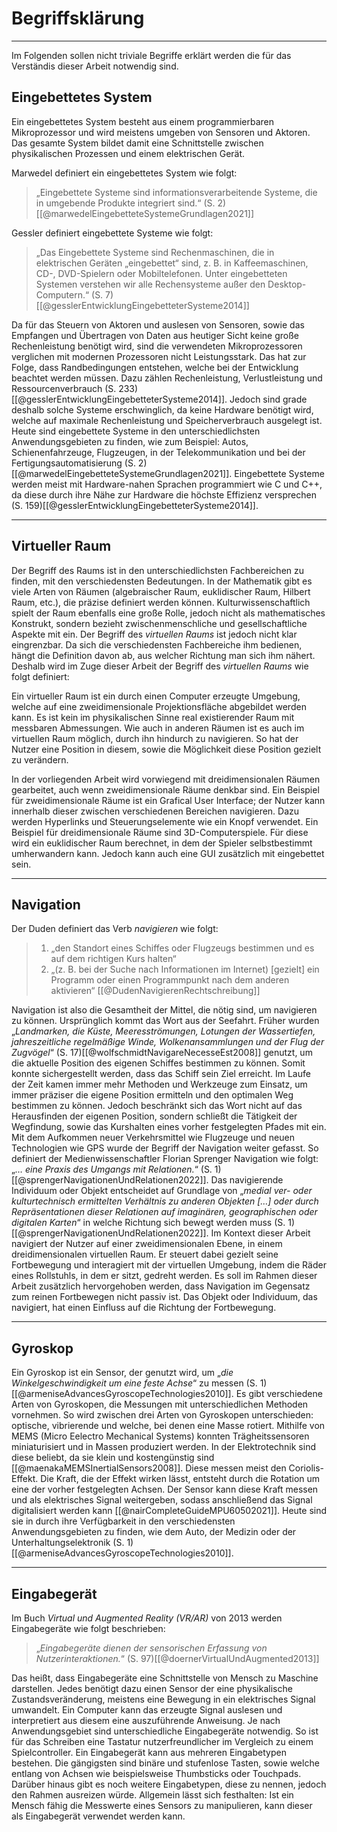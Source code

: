# Begriffsklärung
___
Im Folgenden sollen nicht triviale Begriffe erklärt werden die für das Verständis dieser Arbeit notwendig sind.

## Eingebettetes System
Ein eingebettetes System besteht aus einem programmierbaren Mikroprozessor und wird meistens umgeben von Sensoren und Aktoren. Das gesamte System bildet damit eine Schnittstelle zwischen physikalischen Prozessen und einem elektrischen Gerät.

Marwedel definiert ein eingebettetes System wie folgt: 
> „Eingebettete Systeme sind informationsverarbeitende Systeme, die in umgebende Produkte integriert sind.“
> (S. 2) [[@marwedelEingebetteteSystemeGrundlagen2021]]

Gessler definiert eingebettete Systeme wie folgt:
>„Das Eingebettete Systeme sind Rechenmaschinen, die in elektrischen Geräten „eingebettet“ sind, z. B. in Kaffeemaschinen, CD-, DVD-Spielern oder Mobiltelefonen. Unter eingebetteten Systemen verstehen wir alle Rechensysteme außer den Desktop-Computern.“
>(S. 7) [[@gesslerEntwicklungEingebetteterSysteme2014]]

Da für das Steuern von Aktoren und auslesen von Sensoren, sowie das Empfangen und Übertragen von Daten aus heutiger Sicht keine große Rechenleistung benötigt wird, sind die verwendeten Mikroprozessoren verglichen mit modernen Prozessoren nicht Leistungsstark. Das hat zur Folge, dass Randbedingungen entstehen, welche bei der Entwicklung beachtet werden müssen. Dazu zählen Rechenleistung, Verlustleistung und Ressourcenverbrauch (S. 233)[[@gesslerEntwicklungEingebetteterSysteme2014]]. Jedoch sind grade deshalb solche Systeme erschwinglich, da keine Hardware benötigt wird, welche auf maximale Rechenleistung und Speicherverbrauch ausgelegt ist. Heute sind eingebettete Systeme in den unterschiedlichsten Anwendungsgebieten zu finden, wie zum Beispiel: Autos, Schienenfahrzeuge, Flugzeugen, in der Telekommunikation und bei der Fertigungsautomatisierung (S. 2)[[@marwedelEingebetteteSystemeGrundlagen2021]]. Eingebettete Systeme werden meist mit Hardware-nahen Sprachen programmiert wie C und C++, da diese durch ihre Nähe zur Hardware die höchste Effizienz versprechen (S. 159)[[@gesslerEntwicklungEingebetteterSysteme2014]].

___
## Virtueller Raum
Der Begriff des Raums ist in den unterschiedlichsten Fachbereichen zu finden, mit den verschiedensten Bedeutungen.
In der Mathematik gibt es viele Arten von Räumen (algebraischer Raum, euklidischer Raum, Hilbert Raum, etc.), die präzise definiert werden können.
Kulturwissenschaftlich spielt der Raum ebenfalls eine große Rolle, jedoch nicht als mathematisches Konstrukt, sondern bezieht zwischenmenschliche und gesellschaftliche Aspekte mit ein.
Der Begriff des _virtuellen Raums_ ist jedoch nicht klar eingrenzbar.
Da sich die verschiedensten Fachbereiche ihm bedienen, hängt die Definition davon ab, aus welcher Richtung man sich ihm nähert.
Deshalb wird im Zuge dieser Arbeit der Begriff des _virtuellen Raums_ wie folgt definiert:

Ein virtueller Raum ist ein durch einen Computer erzeugte Umgebung, welche auf eine zweidimensionale Projektionsfläche abgebildet werden kann.
Es ist kein im physikalischen Sinne real existierender Raum mit messbaren Abmessungen.
Wie auch in anderen Räumen ist es auch im virtuellen Raum möglich, durch ihn hindurch zu navigieren.
So hat der Nutzer eine Position in diesem, sowie die Möglichkeit diese Position gezielt zu verändern.

In der vorliegenden Arbeit wird vorwiegend mit dreidimensionalen Räumen gearbeitet, auch wenn zweidimensionale Räume denkbar sind.
Ein Beispiel für zweidimensionale Räume ist ein Grafical User Interface; der Nutzer kann innerhalb dieser zwischen verschiedenen Bereichen navigieren.
Dazu werden Hyperlinks und Steuerungselemente wie ein Knopf verwendet.
Ein Beispiel für dreidimensionale Räume sind 3D-Computerspiele.
Für diese wird ein euklidischer Raum berechnet, in dem der Spieler selbstbestimmt umherwandern kann.
Jedoch kann auch eine GUI zusätzlich mit eingebettet sein.

___
## Navigation
Der Duden definiert das Verb _navigieren_ wie folgt: 

>1. „den Standort eines Schiffes oder Flugzeugs bestimmen und es auf dem richtigen Kurs halten“
>2. „(z. B. bei der Suche nach Informationen im Internet) [gezielt] ein Programm oder einen Programmpunkt nach dem anderen aktivieren“
[[@DudenNavigierenRechtschreibung]]

Navigation ist also die Gesamtheit der Mittel, die nötig sind, um navigieren zu können. Ursprünglich kommt das Wort aus der Seefahrt. Früher wurden „_Landmarken, die Küste, Meeresströmungen, Lotungen der Wassertiefen, jahreszeitliche regelmäßige Winde, Wolkenansammlungen und der Flug der Zugvögel_“ (S. 17)[[@wolfschmidtNavigareNecesseEst2008]] genutzt, um die aktuelle Position des eigenen Schiffes bestimmen zu können. Somit konnte sichergestellt werden, dass das Schiff sein Ziel erreicht. Im Laufe der Zeit kamen immer mehr Methoden und Werkzeuge zum Einsatz, um immer präziser die eigene Position ermitteln und den optimalen Weg bestimmen zu können. Jedoch beschränkt sich das Wort nicht auf das Herausfinden der eigenen Position, sondern schließt die Tätigkeit der Wegfindung, sowie das Kurshalten eines vorher festgelegten Pfades mit ein. 
Mit dem Aufkommen neuer Verkehrsmittel wie Flugzeuge und neuen Technologien wie GPS wurde der Begriff der Navigation weiter gefasst. So definiert der Medienwissenschaftler Florian Sprenger Navigation wie folgt: „_… eine Praxis des Umgangs mit Relationen._“ (S. 1)[[@sprengerNavigationenUndRelationen2022]]. Das navigierende Individuum oder Objekt entscheidet auf Grundlage von „_medial ver- oder kulturtechnisch ermittelten Verhältnis zu anderen Objekten \[…] oder durch Repräsentationen dieser Relationen auf imaginären, geographischen oder digitalen Karten_“ in welche Richtung sich bewegt werden muss (S. 1)[[@sprengerNavigationenUndRelationen2022]].
Im Kontext dieser Arbeit navigiert der Nutzer auf einer zweidimensionalen Ebene, in einem dreidimensionalen virtuellen Raum. Er steuert dabei gezielt seine Fortbewegung und interagiert mit der virtuellen Umgebung, indem die Räder eines Rollstuhls, in dem er sitzt, gedreht werden.
Es soll im Rahmen dieser Arbeit zusätzlich hervorgehoben werden, dass Navigation im Gegensatz zum reinen Fortbewegen nicht passiv ist. Das Objekt oder Individuum, das navigiert, hat einen Einfluss auf die Richtung der Fortbewegung.

___
## Gyroskop
Ein Gyroskop ist ein Sensor, der genutzt wird, um „_die Winkelgeschwindigkeit um eine feste Achse_“ zu messen (S. 1)[[@armeniseAdvancesGyroscopeTechnologies2010]]. Es gibt verschiedene Arten von Gyroskopen, die Messungen mit unterschiedlichen Methoden vornehmen. So wird zwischen drei Arten von Gyroskopen unterschieden: optische, vibrierende und welche, bei denen eine Masse rotiert. Mithilfe von MEMS (Micro Eelectro Mechanical Systems) konnten Trägheitssensoren miniaturisiert und in Massen produziert werden. In der Elektrotechnik sind diese beliebt, da sie klein und kostengünstig sind [[@maenakaMEMSInertialSensors2008]]. Diese messen meist den Coriolis-Effekt. Die Kraft, die der Effekt wirken lässt, entsteht durch die Rotation um eine der vorher festgelegten Achsen. Der Sensor kann diese Kraft messen und als elektrisches Signal weitergeben, sodass anschließend das Signal digitalisiert werden kann [[@nairCompleteGuideMPU60502021]]. Heute sind sie in durch ihre Verfügbarkeit in den verschiedensten Anwendungsgebieten zu finden, wie dem Auto, der Medizin oder der Unterhaltungselektronik (S. 1)[[@armeniseAdvancesGyroscopeTechnologies2010]].

___
## Eingabegerät
Im Buch _Virtual und Augmented Reality (VR/AR)_ von 2013 werden Eingabegeräte wie folgt beschrieben:

>„_Eingabegeräte dienen der sensorischen Erfassung von Nutzerinteraktionen._“
>(S. 97)[[@doernerVirtualUndAugmented2013]]

Das heißt, dass Eingabegeräte eine Schnittstelle von Mensch zu Maschine darstellen. 
Jedes benötigt dazu einen Sensor der eine physikalische Zustandsveränderung, meistens eine Bewegung in ein elektrisches Signal umwandelt. 
Ein Computer kann das erzeugte Signal auslesen und interpretiert aus diesem eine auszuführende Anweisung. 
Je nach Anwendungsgebiet sind unterschiedliche Eingabegeräte notwendig.
So ist für das Schreiben eine Tastatur nutzerfreundlicher im Vergleich zu einem Spielcontroller.
Ein Eingabegerät kann aus mehreren Eingabetypen bestehen.
Die gängigsten sind binäre und stufenlose Tasten, sowie welche entlang von Achsen wie beispielsweise Thumbsticks oder Touchpads.
Darüber hinaus gibt es noch weitere Eingabetypen, diese zu nennen, jedoch den Rahmen ausreizen würde.
Allgemein lässt sich festhalten:
Ist ein Mensch fähig die Messwerte eines Sensors zu manipulieren, kann dieser als Eingabegerät verwendet werden kann.